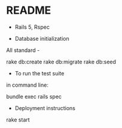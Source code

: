 # README

* Rails 5, Rspec

* Database initialization

All standard - 

rake db:create
rake db:migrate
rake db:seed

* To run the test suite

in command line:

bundle exec rails spec 



* Deployment instructions

rake start
